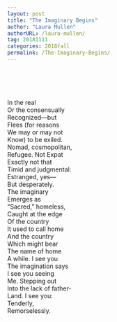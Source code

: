 ```yaml
---
layout: post
title: "The Imaginary Begins"
author: "Laura Mullen"
authorURL: /laura-mullen/
tag: 20181111
categories: 2018fall
permalink: /The-Imaginary-Begins/
---
```


<br><br>
<br><br>
In the real
<br>
Or the consensually
<br>
Recognized—but
<br>
Flees (for reasons
<br>
We may or may not
<br>
Know) to be exiled.
<br>
Nomad, cosmopolitan,
<br>
Refugee. Not Expat
<br>
Exactly not that
<br>
Timid and judgmental:
<br>
Estranged, yes—
<br>
But desperately.
<br>
The imaginary
<br>
Emerges as
<br>
“Sacred,” homeless,
<br>
Caught at the edge
<br>
Of the country
<br>
It used to call home
<br>
And the country
<br>
Which might bear
<br>
The name of home
<br>
A while. I see you
<br>
The imagination says
<br>
I see you seeing
<br>
Me. Stepping out
<br>
Into the lack of father-
<br>
Land. I see you:
<br>
Tenderly,
<br>
Remorselessly.
<br>
